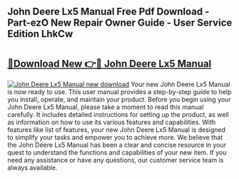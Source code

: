 ## John Deere Lx5 Manual Free Pdf Download - Part-ezO New Repair Owner Guide - User Service Edition LhkCw

# <h2><a href="http://bc92720.oget.top/?id=John+Deere+Lx5+Manual">🔗Download New 👉🔴 John Deere Lx5 Manual</a></h2>

[![John Deere Lx5 Manual new download](https://i.imgur.com/5g1atiW.png)](http://bc92720.oget.top/?id=John+Deere+Lx5+Manual)
Your new John Deere Lx5 Manual is now ready to use. This user manual provides a step-by-step guide to help you install, operate, and maintain your product. Before you begin using your John Deere Lx5 Manual, please take a moment to read this manual carefully. It includes detailed instructions for setting up the product, as well as information on how to use its various features and capabilities. With features like list of features, your new John Deere Lx5 Manual is designed to simplify your tasks and empower you to achieve more. We believe that the John Deere Lx5 Manual has been a clear and concise resource in your quest to understand the functions and capabilities of your new item. If you need any assistance or have any questions, our customer service team is always available.

